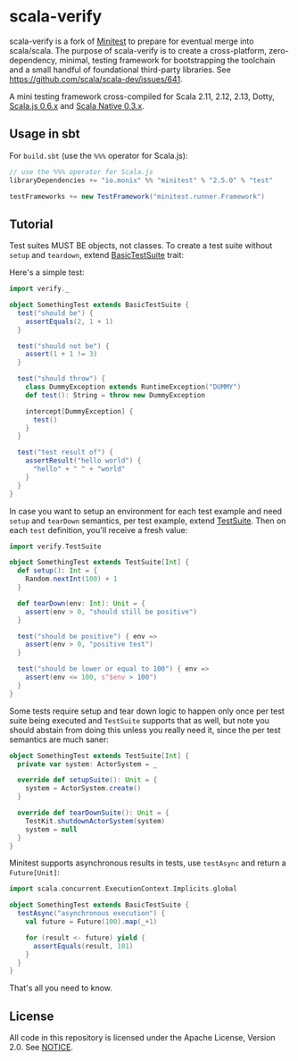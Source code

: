 scala-verify
============

scala-verify is a fork of [Minitest](https://github.com/monix/minitest) to prepare for eventual merge into scala/scala.
The purpose of scala-verify is to create a cross-platform, zero-dependency, minimal, testing framework for bootstrapping the toolchain and a small handful of foundational third-party libraries.
See https://github.com/scala/scala-dev/issues/641.

A mini testing framework cross-compiled for Scala 2.11, 2.12,
2.13, Dotty, [Scala.js 0.6.x](http://www.scala-js.org/) and
[Scala Native 0.3.x](https://www.scala-native.org/).

## Usage in sbt

For `build.sbt` (use the `%%%` operator for Scala.js):

```scala
// use the %%% operator for Scala.js
libraryDependencies += "io.monix" %% "minitest" % "2.5.0" % "test"

testFrameworks += new TestFramework("minitest.runner.Framework")
```

## Tutorial

Test suites MUST BE objects, not classes. To create a test suite without `setup` and `teardown`,
extend [BasicTestSuite](shared/src/main/scala/verify/BasicTestSuite.scala) trait:

Here's a simple test:

```scala
import verify._

object SomethingTest extends BasicTestSuite {
  test("should be") {
    assertEquals(2, 1 + 1)
  }

  test("should not be") {
    assert(1 + 1 != 3)
  }

  test("should throw") {
    class DummyException extends RuntimeException("DUMMY")
    def test(): String = throw new DummyException

    intercept[DummyException] {
      test()
    }
  }

  test("test result of") {
    assertResult("hello world") {
      "hello" + " " + "world"
    }
  }
}
```

In case you want to setup an environment for each test example and need `setup` and
`tearDown` semantics, per test example, extend [TestSuite](shared/src/main/scala/verify/TestSuite.scala).
Then on each `test` definition, you'll receive a fresh value:

```scala
import verify.TestSuite

object SomethingTest extends TestSuite[Int] {
  def setup(): Int = {
    Random.nextInt(100) + 1
  }

  def tearDown(env: Int): Unit = {
    assert(env > 0, "should still be positive")
  }

  test("should be positive") { env =>
    assert(env > 0, "positive test")
  }

  test("should be lower or equal to 100") { env =>
    assert(env <= 100, s"$env > 100")
  }
}
```

Some tests require setup and tear down logic to happen only once per test suite
being executed and `TestSuite` supports that as well, but note you should abstain
from doing this unless you really need it, since the per test semantics are much
saner:

```scala
object SomethingTest extends TestSuite[Int] {
  private var system: ActorSystem = _

  override def setupSuite(): Unit = {
    system = ActorSystem.create()
  }

  override def tearDownSuite(): Unit = {
    TestKit.shutdownActorSystem(system)
    system = null
  }
}
```

Minitest supports asynchronous results in tests, use `testAsync` and
return a `Future[Unit]`:

```scala
import scala.concurrent.ExecutionContext.Implicits.global

object SomethingTest extends BasicTestSuite {
  testAsync("asynchronous execution") {
    val future = Future(100).map(_+1)

    for (result <- future) yield {
      assertEquals(result, 101)
    }
  }
}
```

That's all you need to know.

## License

All code in this repository is licensed under the Apache License, Version 2.0.
See [NOTICE](./NOTICE).
